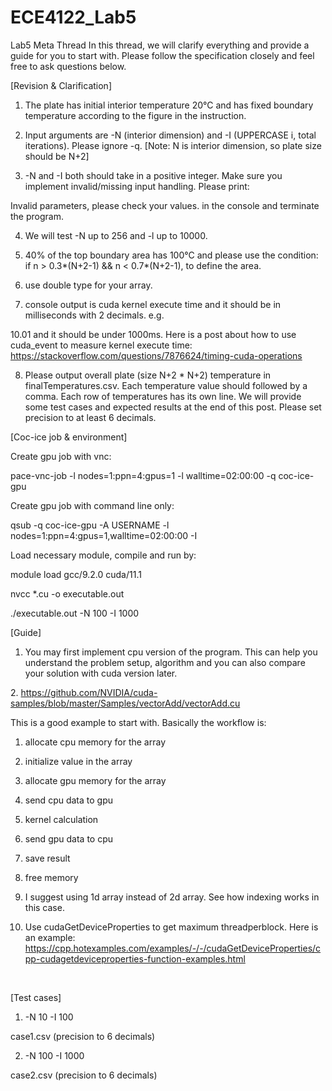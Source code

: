 # ECE4122_Lab5

Lab5 Meta Thread
In this thread, we will clarify everything and provide a guide for you to start with. Please follow the specification closely and feel free to ask questions below.

[Revision & Clarification]

1. The plate has initial interior temperature 20°C and has fixed boundary temperature according to the figure in the instruction.


2. Input arguments are -N (interior dimension) and -I (UPPERCASE i, total iterations). Please ignore -q. [Note: N is interior dimension, so plate size should be N+2]


3. -N and -I both should take in a positive integer. Make sure you implement invalid/missing input handling. Please print:

Invalid parameters, please check your values.
in the console and terminate the program.

4. We will test -N up to 256 and -l up to 10000.

5. 40% of the top boundary area has 100°C and please use the condition: if n > 0.3*(N+2-1) && n < 0.7*(N+2-1), to define the area.

6. use double type for your array.

7. console output is cuda kernel execute time and it should be in milliseconds with 2 decimals. e.g.

10.01
and it should be under 1000ms. Here is a post about how to use cuda_event to measure kernel execute time: https://stackoverflow.com/questions/7876624/timing-cuda-operations

8. Please output overall plate (size N+2 * N+2) temperature in finalTemperatures.csv. Each temperature value should followed by a comma. Each row of temperatures has its own line. We will provide some test cases and expected results at the end of this post. Please set precision to at least 6 decimals.

[Coc-ice job & environment]

Create gpu job with vnc:

pace-vnc-job -l nodes=1:ppn=4:gpus=1 -l walltime=02:00:00 -q coc-ice-gpu

Create gpu job with command line only:

qsub -q coc-ice-gpu -A USERNAME -l nodes=1:ppn=4:gpus=1,walltime=02:00:00 -I

Load necessary module, compile and run by:

module load gcc/9.2.0 cuda/11.1

nvcc *.cu -o executable.out

./executable.out -N 100 -I 1000

[Guide]

1. You may first implement cpu version of the program. This can help you understand the problem setup, algorithm and you can also compare your solution with cuda version later.

2. https://github.com/NVIDIA/cuda-samples/blob/master/Samples/vectorAdd/vectorAdd.cu

This is a good example to start with. Basically the workflow is:
  1. allocate cpu memory for the array
  2. initialize value in the array
  3. allocate gpu memory for the array
  4. send cpu data to gpu
  5. kernel calculation
  6. send gpu data to cpu
  7. save result
  8. free memory
3. I suggest using 1d array instead of 2d array. See how indexing works in this case.

4. Use cudaGetDeviceProperties to get maximum threadperblock. Here is an example: https://cpp.hotexamples.com/examples/-/-/cudaGetDeviceProperties/cpp-cudagetdeviceproperties-function-examples.html

 

[Test cases]

1. -N 10 -I 100

case1.csv (precision to 6 decimals)

2. -N 100 -I 1000

case2.csv (precision to 6 decimals)
